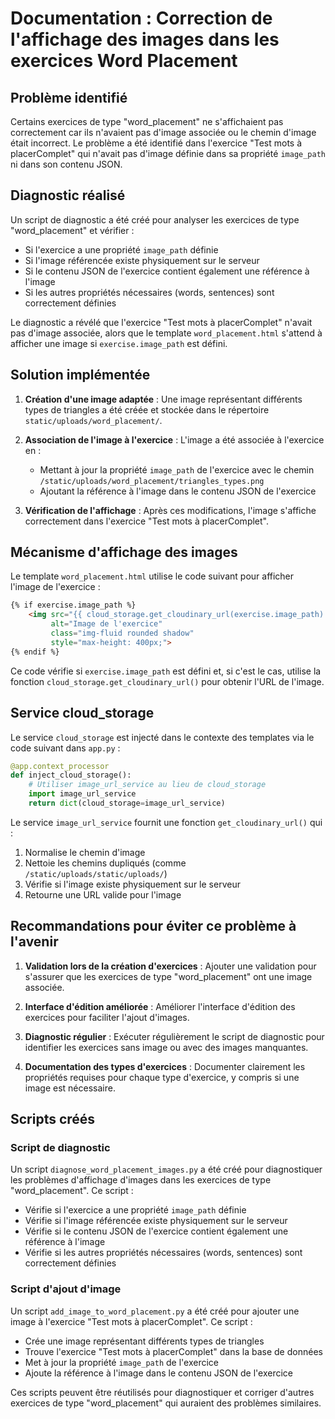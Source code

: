 # Documentation : Correction de l'affichage des images dans les exercices Word Placement

## Problème identifié

Certains exercices de type "word_placement" ne s'affichaient pas correctement car ils n'avaient pas d'image associée ou le chemin d'image était incorrect. Le problème a été identifié dans l'exercice "Test mots à placerComplet" qui n'avait pas d'image définie dans sa propriété `image_path` ni dans son contenu JSON.

## Diagnostic réalisé

Un script de diagnostic a été créé pour analyser les exercices de type "word_placement" et vérifier :
- Si l'exercice a une propriété `image_path` définie
- Si l'image référencée existe physiquement sur le serveur
- Si le contenu JSON de l'exercice contient également une référence à l'image
- Si les autres propriétés nécessaires (words, sentences) sont correctement définies

Le diagnostic a révélé que l'exercice "Test mots à placerComplet" n'avait pas d'image associée, alors que le template `word_placement.html` s'attend à afficher une image si `exercise.image_path` est défini.

## Solution implémentée

1. **Création d'une image adaptée** : Une image représentant différents types de triangles a été créée et stockée dans le répertoire `static/uploads/word_placement/`.

2. **Association de l'image à l'exercice** : L'image a été associée à l'exercice en :
   - Mettant à jour la propriété `image_path` de l'exercice avec le chemin `/static/uploads/word_placement/triangles_types.png`
   - Ajoutant la référence à l'image dans le contenu JSON de l'exercice

3. **Vérification de l'affichage** : Après ces modifications, l'image s'affiche correctement dans l'exercice "Test mots à placerComplet".

## Mécanisme d'affichage des images

Le template `word_placement.html` utilise le code suivant pour afficher l'image de l'exercice :

```html
{% if exercise.image_path %}
    <img src="{{ cloud_storage.get_cloudinary_url(exercise.image_path) }}" 
         alt="Image de l'exercice" 
         class="img-fluid rounded shadow" 
         style="max-height: 400px;">
{% endif %}
```

Ce code vérifie si `exercise.image_path` est défini et, si c'est le cas, utilise la fonction `cloud_storage.get_cloudinary_url()` pour obtenir l'URL de l'image.

## Service cloud_storage

Le service `cloud_storage` est injecté dans le contexte des templates via le code suivant dans `app.py` :

```python
@app.context_processor
def inject_cloud_storage():
    # Utiliser image_url_service au lieu de cloud_storage
    import image_url_service
    return dict(cloud_storage=image_url_service)
```

Le service `image_url_service` fournit une fonction `get_cloudinary_url()` qui :
1. Normalise le chemin d'image
2. Nettoie les chemins dupliqués (comme `/static/uploads/static/uploads/`)
3. Vérifie si l'image existe physiquement sur le serveur
4. Retourne une URL valide pour l'image

## Recommandations pour éviter ce problème à l'avenir

1. **Validation lors de la création d'exercices** : Ajouter une validation pour s'assurer que les exercices de type "word_placement" ont une image associée.

2. **Interface d'édition améliorée** : Améliorer l'interface d'édition des exercices pour faciliter l'ajout d'images.

3. **Diagnostic régulier** : Exécuter régulièrement le script de diagnostic pour identifier les exercices sans image ou avec des images manquantes.

4. **Documentation des types d'exercices** : Documenter clairement les propriétés requises pour chaque type d'exercice, y compris si une image est nécessaire.

## Scripts créés

### Script de diagnostic

Un script `diagnose_word_placement_images.py` a été créé pour diagnostiquer les problèmes d'affichage d'images dans les exercices de type "word_placement". Ce script :
- Vérifie si l'exercice a une propriété `image_path` définie
- Vérifie si l'image référencée existe physiquement sur le serveur
- Vérifie si le contenu JSON de l'exercice contient également une référence à l'image
- Vérifie si les autres propriétés nécessaires (words, sentences) sont correctement définies

### Script d'ajout d'image

Un script `add_image_to_word_placement.py` a été créé pour ajouter une image à l'exercice "Test mots à placerComplet". Ce script :
- Crée une image représentant différents types de triangles
- Trouve l'exercice "Test mots à placerComplet" dans la base de données
- Met à jour la propriété `image_path` de l'exercice
- Ajoute la référence à l'image dans le contenu JSON de l'exercice

Ces scripts peuvent être réutilisés pour diagnostiquer et corriger d'autres exercices de type "word_placement" qui auraient des problèmes similaires.
